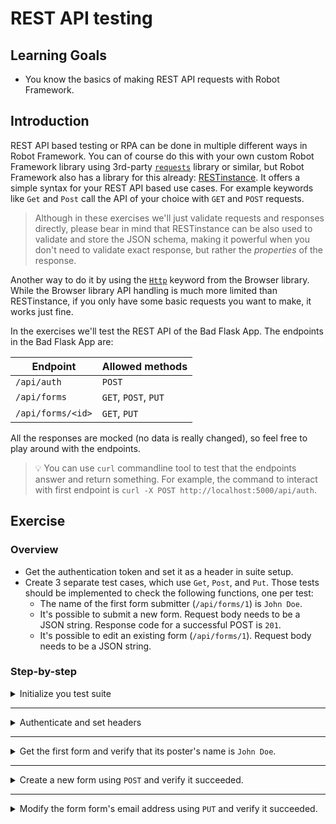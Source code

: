 # REST API testing

## Learning Goals

- You know the basics of making REST API requests with Robot Framework.

## Introduction

REST API based testing or RPA can be done in multiple different ways in Robot Framework.
You can of course do this with your own custom Robot Framework library using 3rd-party [`requests`](https://docs.python-requests.org/en/latest/) library
or similar, but Robot Framework also has a library for this already:
[RESTinstance](https://asyrjasalo.github.io/RESTinstance/). It offers
a simple syntax for your REST API based use cases. For example keywords like `Get` and `Post` call the API of your choice with
`GET` and `POST` requests.

> Although in these exercises we'll just validate requests
> and responses directly, please bear in mind that RESTinstance can be also used to validate and store the JSON
> schema, making it powerful when you don't need to validate exact response, but rather the _properties_
> of the response.

Another way to do it by using the [`Http`](https://marketsquare.github.io/robotframework-browser/Browser.html#Http) keyword from the Browser library.
While the Browser library API handling is much more limited than RESTinstance, if you only have some basic
requests you want to make, it works just fine.

In the exercises we'll test the REST API of the Bad Flask App. The endpoints in the Bad Flask App
are:

| Endpoint | Allowed methods |
| --- | --- |
| `/api/auth` | `POST` |
| `/api/forms` | `GET`, `POST`, `PUT` |
| `/api/forms/<id>` | `GET`, `PUT` |

All the responses are mocked (no data is really changed), so feel free to play around with the endpoints.

> :bulb: You can use `curl` commandline tool to test that the endpoints answer and return something.
> For example, the command to interact with first endpoint is `curl -X POST http://localhost:5000/api/auth`.

## Exercise

### Overview

- Get the authentication token and set it as a header in suite setup.
- Create 3 separate test cases, which use `Get`, `Post`, and `Put`. Those tests
should be implemented to check the following functions, one per test:
  - The name of the first form submitter (`/api/forms/1`) is `John Doe`.
  - It's possible to submit a new form. Request body needs to be a JSON string. Response code for a
  successful POST is `201`.
  - It's possible to edit an existing form (`/api/forms/1`). Request body needs to be a JSON string.

### Step-by-step

<details>
  <summary>Initialize you test suite</summary>

<br/>

In this exercise we're not going to write very sophisticated Robot Framework code, meaning
that we're going to do very simple test cases without putting keywords in a separate resource file.
In our `tests` folder, we have a file called `api.robot`. Let's open that up.

> The file resources `../resources/bad_flask_app.robot`. That import is only used with `Browser`
> library. If you're doing the exercises with `RESTinstance`, the import can be safely ignored. Running the
> suite with an empty resource file will log a warning, but will not affect the outcome of the exercise.

<details>
  <summary>RESTinstance</summary>

We're going to use the RESTinstance library, so we need to import `REST` into our `Settings`
table. RESTinstance sends requests directly into the target server, so it
requires a URL with the library import to initialize the library to do
queries against that server. We'll test the REST API of the Bad Flask App.
The server is running at `http://localhost:5000`, so let's initialize the library import with that URL.

- Add a library import for `REST` in your `Settings` table.
- Add `http://localhost:5000` as an argument for your library import.

</details> <!-- RESTinstance -->

<details>
  <summary>Browser</summary>

We're going to use the Browser library, so we need to import it into our `Settings` table in our resource file.
We'll test the REST API of the Bad Flask App. In order to do that, we're going to need a new browser, because
this library uses the browser instance to execute API calls.
From the Browser library documentation we see that there's two possible keywords for this: `New Browser` and
`New Page`. `New Browser` allows us to specify a browser and whether we want to use headless or headful
along with a bunch of other configurations. `New Page` just opens a new tab in our browser (or calls
`New Browser` with default parameters if no browser is open) to a URL we
specify. Since we're just using REST API backend, we don't need to see a browser, so we can call `New Page`
directly.

> There's also `Open Browser`, but that's only intended to be used for quick debugging and not for production
> use, so we're not going to use that here. `Open Browser` (by default) leaves the browser open on failure
> and opens in headful mode, but it doesn't support really any configurations whereas `New Browser` supports
> a wide variety of different configuration options.

- Add a library import for `Browser` in your `Settings` table to `bad_flask_app.robot` resource file.
  - (Optional) Also add the import to your `api.robot` test suite file.

Let's create ourselves our first keyword and let's call it `Open Browser To Our Application`. In here, we want
to open our browser to Bad Flask App and verify the page is opened before continuing. We'll use `New Page` to
open our browser in headless mode. The server is running in `http://localhost:5000`, so we'll give that
as a parameter to our `New Page` call.

- Create a new keyword `Open Browser To Our Application` to your resource file.
- Add `New Page` with the parameter `http://localhost:5000` to your keyword.

To verify the page load is complete, we can use `Get Title` to assert
the website title is `Bad Flask App`. Browser library has builtin waiting for all its keywords, so we don't
need to wait for the page elements to load before asserting the title. Browser library support Python-like validations
so we can use syntax like `Get Title    ==    Bad Flask App` directly.

> As we're also going to use keywords from Browser library directly in our test suite file, it might
> be useful to
> also import `Browser` there. It's not strictly necessary and the tests will work just as fine without it.
> However, it allows you to see the dependencies of your file directly, instead of having to rely on a potentially
> very long dependency trail. Also, it helps prevent breaking
> in case of refactoring where resource files and libraries are placed elsewhere.

- Verify that the title is `Bad Flask App`.

As we have no other actions to be done before our tests begin
we want our browser to open immediately, let's add it as our suite setup in our
test suite.

- Add `Open Browser To Our Application` as your `Suite Setup` in your test suite file.

</details> <!-- Browser -->

> :bulb: If you're running your server with Docker, you might need to use the Docker-machine's
> IP address instead of `localhost`. You can find the docker-machine IP address by using
> `docker inspect <container_name>`.

</details> <!-- Initialize your test suite -->

---

<details>
  <summary>Authenticate and set headers</summary>

<br/>

Before we can query any data from Bad Flask App, we need a way to authenticate to the server.
We only want to authenticate once and use that as the authorization header. This means we
should add this as our `Suite Setup` in our `Settings` table.

- Add a keyword `Authenticate And Set Headers`.
- Add your new keyword as the `Suite Setup`.

> :bulb: Suite setup supports only running a single keyword.
> When doing exercises with `BROWSER` library, you need to use `Run keywords` as
> your suite setup to run multiple keywords together. Combine multiple keywords using
> `AND` (full upper-case, e.g. `Run Keywords    Log    1    AND    Log    2`).

The endpoint for authentication is `/api/auth` and it allows only `POST` requests.

<details>
  <summary>RESTinstance</summary>

Inside our `Authenticate And Set Headers` keyword, we should call the `Post` keyword to
the authentication endpoint to get the authentication token.

- Use `Post` keyword inside your `Authenticate And Set Headers` with the `/api/auth` endpoint.

The response is a JSON and we should be able to get our data from that object. The easiest way
to do this is to use the `Output` keyword, which logs the request and the response JSONs directly
into the terminal. If we use just `Output` we notice that our token is inside the `body` of the
`response`. We can use standard JSONPath notion `$` to match the base of the response body. We can
also match the path by separating each value with a space, so the body of the response would be
`response body` (name inside the body would be `response body name`, etc.).

`Output` also returns the value we search, so if we search for `response body` (or `$`) we'll
get just our token as a string. We should store that into a variable. Storing return values into variables
works very much the same way as in any programming language, meaning `<variable name>= <variable value>`.
Although we need to follow proper Robot Framework syntax for setting variables as well, so setting a variable
requires `${}` around the variable name and proper usage of whitespace. For example

```robot
${status}=    Output    response status
```

- Use `Output` to store `response body` into a variable.

The final thing is to set our headers for the rest of our requests. We'll use `Set Headers` to
set our token as an authorization bearer header. `Set Headers` takes as argument a regular JSON string,
se we can just give our token variable as a `Bearer` to an `Authorization` key.

- Use `Set Headers` to give `{ "Authorization": "Bearer ${token}" }` as your headers inside your
`Authenticate And Set Headers` keyword.

> Note, that `Set Headers` sets the headers for the _entire suite_, so you should avoid
> using that inside your test cases directly if you want to affect all requests in other test cases.
> You can add headers directly to request keywords by using `headers=` argument.

</details> <!-- RESTinstance -->

<details>
  <summary>Browser</summary>

Browser library has
a `Http` keyword, which allows us to do basic API calls with a body and some headers. Inside our
`Authenticate And Set Headers` keyword, we should call the `Http` keyword to the authentication endpoint
by using `POST` as the method.

- Use `Http` to call `/api/auth` and make a `POST` request without a body or headers. Store the return
value as a dictionary variable (`&{response}`).

`Http` returns JSON as a Python dictionary. The authentication token is the `body` of our response.
By storing the return value directly as a dictionary object, we can use the much simpler dot notation
for our dictionary `${dict.key.key.key.value}` instead of `${dict["key"]["key"]["key"]["value"]}`. We can
store our headers as a suite variable, which we can then later use when making other `Http` requests for
our other exercises. Set a suite variable `HEADERS` (upper case, since it's a suite variable) and give it the
value `{"Authorization": "Bearer ${response.body}"}`.

- Use the stored response to set a suite variable with the value `{"Authorization": "Bearer ${response.body}"}`.

> :bulb: If you're getting an error`Resolving variable '${response.body}' failed: AttributeError: 'dict' object has no attribute 'body'`
> make sure you're storing our response as `&{response}` and **not** as `${response}`.

</details> <!-- Browser -->

> :bulb: The correct access token is indeed `NotAGoodToken`, so don't worry if your token looks "funny"
> \- it is intentional.

</details> <!-- Authenticate and set headers -->

---

<details>
  <summary>Get the first form and verify that its poster's name is <code>John Doe</code>.</summary>

<br/>

Now we're ready to create our first test case. We need to use a `GET` request to get the first form.
We can get it from the endpoint `/api/forms/1` and the response is a JSON with the first user's data.

> :bulb: It is possible to test this endpoint with `curl`, but since it requires authorization,
> you will have to add the header to the command too: `curl -X GET -H "Authorization: Bearer NotAGoodToken" http://localhost:5000/api/forms/1`.

- Create a new test case named `Get First Form And Verify Poster's Identity`.

<details>
  <summary>RESTinstance</summary>

RESTinstance library keywords are named exactly like the HTTP request methods. This means you can use `Get`
to make a `GET` request.

- Use `Get` to get the user from the endpoint `/api/forms/1`.

We can now assert that the queried data is what we expect it to be. We'll use the `Output`
keyword again to verify our result. `Output` doesn't verify anything automatically, but
we can query the `response body name` (or `$.name`) to get the name of the poster. When we store it in a
variable, we can simply call `Should Be Equal` to verify that our response is what we expect it
to be. In this case, it's `John Doe`.

- Use `Output` to store `response body name` into a variable.
- Use `Should Be Equal` to verify that your variable is equal to `John Doe`.

We've already verified that our user is what we expect it to be. If we didn't want `Output`
to flood our terminal we could redirect it to a file. Or, we could use `String` to compare
our result without having to use a variable.

> The assertion keywords are always effective on the _last_ query, so you don't need to
> store the result in a variable nor do we need to query the user again to do our assertion.

- Use `String` to verify `response body name` equals to `John Doe`.

> You can also store the return value of `String` into a variable. In this case you need to
> remember that it returns a _list_, and not a string. So for example the following snippet
> would resolve in a test failure:
>
> ```robot
> Get       /api/forms/1
> ${a}=     Output      response body name
> ${b}=     String      response body name
> Should Be Equal         ${a}      ${b}
> ```
>
> The output of the test would be
>
> ```text
> Get First Form And Verify Poster's Identity                           .
> "John Doe"
> Get First Form And Verify Poster's Identity                           | FAIL |
> John Doe != ['John Doe']
> ```

</details> <!-- RESTinstance -->

<details>
  <summary>Browser</summary>

Browser uses the `Http` keyword for all HTTP request methods. As the first argument we need the URL and as the second
argument we need the HTTP request method (`GET`). We need to
remember to add our headers separately to our `Http` call.

- Use `Http` to get the user from the endpoint `/api/forms/1` with the `GET` method.
- Use the `${HEADERS}` test variable as the request headers.
- Store the response into a dictionary variable (`&{response}`).

We can now assert that the queried data is what we expect it to be. We can simply use the built in
`Should Be Equal` keyword to verify our `response.body` is `John Doe`.

- Use `Should Be Equal` to verify that your `response.body` equals `John Doe`.

</details>

</details> <!-- Get first form and verify John Doe -->

---

<details>
  <summary>Create a new form using <code>POST</code> and verify it succeeded.</summary>

<br/>

Again, let's create a new test case. This time, need to make a `POST` request to create a new
form to our website and verify the form creation was successful. The endpoint to create a new form
is `/api/forms`.

- Create a new test case named `Post New Form And Verify Creation Succeeded`.

For our test case, it's enough to specify our form with an `id` and `name`. The data is
regular JSON and it's going to be static, so let's create a variable for that in the
`Variables` table.

- Create a variable `NEW_FORM_DATA` and make it a JSON with an `id` and `name` with values of your choice.

<details>
  <summary>RESTinstance</summary>

As with `GET`, the RESTinstance keyword for `POST` is simply `Post`. We can use our `NEW_FORM_DATA` variable
as the body for our `Post`.

> The keywords are not case sensitive, so `post`, `Post`, and `POST` work equally well.

- Use `Post` to the `/api/forms` endpoint.
- Add `NEW_FORM_DATA` variable as a second argument to your `Post`.

We still need to verify that our creation was successful. Again, we can use the `Output` to
get our response and check the `response status` to see that it's `201`. However, this time
the response code is an integer, so we need to use the `Should Be Equal As Integers` keyword.
Similar to `String`, we can also directly evaluate the status code with the `Integer` keyword.

> We could also use `${201}` in `Should Be Equal` to verify the response and `201` are equal integer values.

- Use `Output` to get the `response status` and store it in a variable.
- Use `Should Be Equal As Integers` to verify your response is equal to `201`.
- Use `Integer` to verify your `response status` is equal to `201`.

</details> <!-- RESTinstance -->

<details>
  <summary>Browser</summary>

As with `GET`, we'll use `Http` as our keyword, but this time we'll just use `POST` as
the request method. We can add a body to our `Http` keyword the same way we add headers.
Let's use our `NEW_FORM_DATA` as the body for our `POST` request.

- Use `Http` to the `/api/forms` endpoint and use the `POST` method.
- Use `HEADERS` test variable to set the headers for your request.
- Add a `body` parameter for your `Http` keyword call and give it the value `NEW_FORM_DATA`.
- Store the response into a dictionary variable (`&{response}`).

We still need to verify that our creation was successful. Again, we've stored the response value
to a dictionary. A successful post has the return code of `201`. The response also has an `ok` key,
which is true if the status code is `200`-`299`. We can use either `Should Be Equal As Integers`
to verify our response code is `201` or we can use `Should Be True` to verify `response.ok` is true.

> We could also use `${201}` in `Should Be Equal` to verify the response and `201` are equal.

- Use `Should Be Equal As Integers` to verify your response is equal to `201` or use
`Should Be True` to verify `response.ok`.

</details> <!-- Browser -->

> :bulb: Make the JSON in a single line.
>
> :bulb: The `id` needs to be unique. The API has 2 forms with ids `1` and `2`.

</details> <!-- POST exercise -->

---

<details>
  <summary>Modify the form form's email address using <code>PUT</code> and verify it succeeded.</summary>

<br/>

It's time for our third test case. This time we're using the `PUT` method to modify the first form
in the `/api/forms/1` endpoint.

> We could also use `/api/forms` and specify an `id` in our payload. Either way we do, `id` is
> mandatory in either of them. If specified in both, the `id` specified by the URL is used.

- Create a new test case named `Modify Form's Email Address And Verify It Succeeded`.

We'll only modify the user's email address, so let's create a variable called `NEW_EMAIL` into our `Variables`
table. It doesn't really matter what the new email is as long as it's different from the old email. So for example
`firstname.lastname@example.com` works in this situation.

- Create a variable `NEW_EMAIL` and make it a JSON with `firstname.lastname@example.com` as the value.

<details>
  <summary>RESTinstance</summary>

As with the previous exercises, we'll just use `Put` as our keyword.

- Use `Put` for endpoint `/api/forms/1`.

First, we need the current email address, so we can compare it to the changed one. Let's use `Get` to get that. Next,
we'll need a JSON payload for our `Put` to change the email address.

- Before `Put`, add a `Get` from the same endpoint.
- Use `String` or `Output` to get the `response body email` and store it in `old` variable.
- Add `NEW_EMAIL` as an argument to `Put`.

Bad Flask App sends the "modified" form as a response. We can use the response directly
to check if the email is different. We need to store the `response body email` again into a
variable and we need to verify the emails are not equal.

- Use `String` our `Output` to get the the `response body email` and store it in `new` variable.
- Use `Should Not Be Equal` to verify that `old` and `new` are not the same.

> :bulb: It doesn't matter if you use `String` or `Output`, but you _must_ use the same
> after `Get` and after `Put`.

</details> <!-- RESTinstance -->

<details>
  <summary>Browser</summary>

It's time for our third test case. This time we're using the `PUT` method to modify the first form
in the `/api/forms/1` endpoint.

- Use `Http` to the `/api/forms/1` endpoint and use the `PUT` method.
- Use `HEADERS` test variable to set the headers for your request.
- Store the response into a dictionary variable (`&{response}`).

First, we need the current email address, so we can compare it to the changed one.
Let's use `GET` to get that.

Since we're using `GET` before our actual `PUT` and we only want the email from that, we can use a
variable with the same name and just overwrite it when we get the `PUT` response.

- Before `PUT`, add a `GET` from the same endpoint.
- Use `HEADERS` test variable to set the headers for your request.
- Store the response into a dictionary variable (`&{response}`).
- Use `Set Variable` to store `response.body.email` into a variable called `old`.
- Add `NEW_EMAIL` as the body to `PUT`.
- Store the response into a dictionary variable (`&{response}`).

Bad Flask App sends the "modified" form as a response. We can use the response directly
to check if the email is different. We need to store the `response.body.email` again into a
variable and we need to verify the emails are not equal.

- Use `Set Variable` to store `response.body.email` into a variable calle `new`.
- Use `Should Not Be Equal` to verify that `old` and `new` are not the same.

</details> <!-- Browser -->

> If you want to check the response status of your `PUT`  request as well, it should be `200`.

</details> <!-- PUT exercise -->
